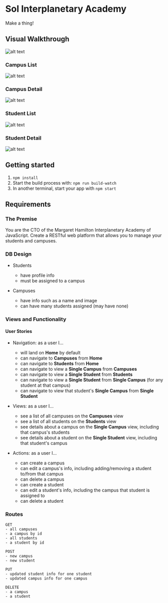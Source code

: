 # Sol Interplanetary Academy

Make a thing!

## Visual Walkthrough
![alt text](http://sodhi.org/images/seniorEnrichment/seniorEnrichment.gif)

### Campus List
![alt text](http://sodhi.org/images/seniorEnrichment/CampusList.png)

### Campus Detail
![alt text](http://sodhi.org/images/seniorEnrichment/CampusDetail.png)

### Student List
![alt text](http://sodhi.org/images/seniorEnrichment/StudentList.png)

### Student Detail
![alt text](http://sodhi.org/images/seniorEnrichment/StudentDetail.png)


## Getting started

1. `npm install`
2. Start the build process with: `npm run build-watch`
3. In another terminal, start your app with `npm start`

## Requirements

### The Premise

You are the CTO of the Margaret Hamilton Interplanetary Academy of JavaScript. Create a RESTful web platform that allows you to manage your students and campuses.

### DB Design

- Students
  * have profile info
  * must be assigned to a campus

- Campuses
  * have info such as a name and image
  * can have many students assigned (may have none)

### Views and Functionality
#### User Stories

- Navigation: as a user I...
  * will land on **Home** by default
  * can navigate to **Campuses** from **Home**
  * can navigate to **Students** from **Home**
  * can navigate to view a **Single Campus** from **Campuses**
  * can navigate to view a **Single Student** from **Students**
  * can navigate to view a **Single Student** from **Single Campus** (for any student at that campus)
  * can navigate to view that student's **Single Campus** from **Single Student**

- Views: as a user I...
  * see a list of all campuses on the **Campuses** view
  * see a list of all students on the **Students** view
  * see details about a campus on the **Single Campus** view, including that campus's students
  * see details about a student on the **Single Student** view, including that student's campus

- Actions: as a user I...
  * can create a campus
  * can edit a campus's info, including adding/removing a student to/from that campus
  * can delete a campus
  * can create a student
  * can edit a student's info, including the campus that student is assigned to
  * can delete a student

### Routes

```
GET
- all campuses
- a campus by id
- all students
- a student by id
```

```
POST
- new campus
- new student
```

```
PUT
- updated student info for one student
- updated campus info for one campus
```

```
DELETE
- a campus
- a student
```
